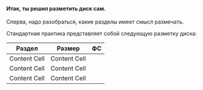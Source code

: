 #### Итак, ты решил разметить диск сам.

Сперва, надо разобраться, какие разделы имеет смысл размечать.

Стандартная практика представляет собой следующую разметку диска:

| Раздел        | Размер        | ФС          |
| ------------- | ------------- | ----------- |
| Content Cell  | Content Cell  |
| Content Cell  | Content Cell  |
| Content Cell  | Content Cell  |
